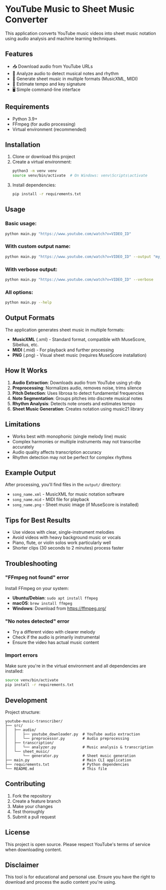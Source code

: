 # YouTube Music to Sheet Music Converter

This application converts YouTube music videos into sheet music notation using audio analysis and machine learning techniques.

## Features

- 📥 Download audio from YouTube URLs
- 🎵 Analyze audio to detect musical notes and rhythm
- 🎼 Generate sheet music in multiple formats (MusicXML, MIDI)
- 🎯 Estimate tempo and key signature
- 🖥️ Simple command-line interface

## Requirements

- Python 3.9+
- FFmpeg (for audio processing)
- Virtual environment (recommended)

## Installation

1. Clone or download this project
2. Create a virtual environment:
   ```bash
   python3 -m venv venv
   source venv/bin/activate  # On Windows: venv\Scripts\activate
   ```
3. Install dependencies:
   ```bash
   pip install -r requirements.txt
   ```

## Usage

### Basic usage:
```bash
python main.py "https://www.youtube.com/watch?v=VIDEO_ID"
```

### With custom output name:
```bash
python main.py "https://www.youtube.com/watch?v=VIDEO_ID" --output "my_song"
```

### With verbose output:
```bash
python main.py "https://www.youtube.com/watch?v=VIDEO_ID" --verbose
```

### All options:
```bash
python main.py --help
```

## Output Formats

The application generates sheet music in multiple formats:

- **MusicXML** (.xml) - Standard format, compatible with MuseScore, Sibelius, etc.
- **MIDI** (.mid) - For playback and further processing
- **PNG** (.png) - Visual sheet music (requires MuseScore installation)

## How It Works

1. **Audio Extraction**: Downloads audio from YouTube using yt-dlp
2. **Preprocessing**: Normalizes audio, removes noise, trims silence
3. **Pitch Detection**: Uses librosa to detect fundamental frequencies
4. **Note Segmentation**: Groups pitches into discrete musical notes
5. **Rhythm Analysis**: Detects note onsets and estimates tempo
6. **Sheet Music Generation**: Creates notation using music21 library

## Limitations

- Works best with monophonic (single melody line) music
- Complex harmonies or multiple instruments may not transcribe accurately
- Audio quality affects transcription accuracy
- Rhythm detection may not be perfect for complex rhythms

## Example Output

After processing, you'll find files in the `output/` directory:
- `song_name.xml` - MusicXML for music notation software
- `song_name.mid` - MIDI file for playback
- `song_name.png` - Sheet music image (if MuseScore is installed)

## Tips for Best Results

- Use videos with clear, single-instrument melodies
- Avoid videos with heavy background music or vocals
- Piano, flute, or violin solos work particularly well
- Shorter clips (30 seconds to 2 minutes) process faster

## Troubleshooting

### "FFmpeg not found" error
Install FFmpeg on your system:
- **Ubuntu/Debian**: `sudo apt install ffmpeg`
- **macOS**: `brew install ffmpeg`
- **Windows**: Download from https://ffmpeg.org/

### "No notes detected" error
- Try a different video with clearer melody
- Check if the audio is primarily instrumental
- Ensure the video has actual music content

### Import errors
Make sure you're in the virtual environment and all dependencies are installed:
```bash
source venv/bin/activate
pip install -r requirements.txt
```

## Development

Project structure:
```
youtube-music-transcriber/
├── src/
│   ├── audio/
│   │   ├── youtube_downloader.py  # YouTube audio extraction
│   │   └── preprocessor.py        # Audio preprocessing
│   ├── transcription/
│   │   └── analyzer.py            # Music analysis & transcription
│   └── sheet_music/
│       └── generator.py           # Sheet music generation
├── main.py                        # Main CLI application
├── requirements.txt               # Python dependencies
└── README.md                      # This file
```

## Contributing

1. Fork the repository
2. Create a feature branch
3. Make your changes
4. Test thoroughly
5. Submit a pull request

## License

This project is open source. Please respect YouTube's terms of service when downloading content.

## Disclaimer

This tool is for educational and personal use. Ensure you have the right to download and process the audio content you're using.
